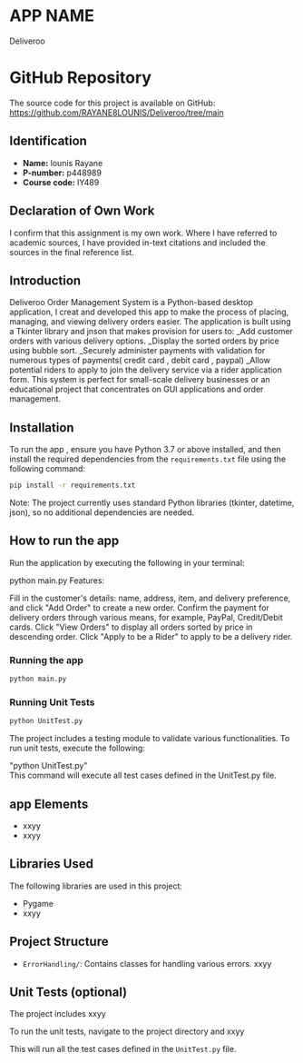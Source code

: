 # APP NAME
Deliveroo
# GitHub Repository
The source code for this project is available on GitHub: https://github.com/RAYANE8LOUNIS/Deliveroo/tree/main 

## Identification
- **Name:** lounis Rayane
- **P-number:** p448989
- **Course code:** IY489

## Declaration of Own Work
I confirm that this assignment is my own work.
Where I have referred to academic sources, I have provided in-text citations and included the sources in the final reference list.

## Introduction
Deliveroo Order Management System is a Python-based desktop application, I creat and developed this app to make the process of placing, managing, and viewing delivery orders easier. The application is built using a Tkinter library and jnson that makes provision for users to:
_Add customer orders with various delivery options.
_Display the sorted orders by price using bubble sort.
_Securely administer payments with validation for numerous types of payments( credit card , debit card , paypal)
_Allow potential riders to apply to join the delivery service via a rider application form.
This system is perfect for small-scale delivery businesses or an educational project that concentrates on GUI applications and order management.

## Installation
To run the app , ensure you have Python 3.7 or above installed, and then install the required dependencies from the `requirements.txt` file using the following command:
```bash
pip install -r requirements.txt
```
Note: The project currently uses standard Python libraries (tkinter, datetime, json), so no additional dependencies are needed.


## How to run the app 
Run the application by executing the following in your terminal:


python main.py
Features:

Fill in the customer's details: name, address, item, and delivery preference, and click "Add Order" to create a new order.
Confirm the payment for delivery orders through various means, for example, PayPal, Credit/Debit cards.
Click "View Orders" to display all orders sorted by price in descending order.
Click "Apply to be a Rider" to apply to be a delivery rider.


### Running the app
```python
python main.py
```

### Running Unit Tests
```python
python UnitTest.py
```
The project includes a testing module to validate various functionalities. To run unit tests, execute the following:

"python UnitTest.py"  
This command will execute all test cases defined in the UnitTest.py file.

## app Elements
- xxyy 
- xxyy 

## Libraries Used
The following libraries are used in this project:
- Pygame
- xxyy

## Project Structure
- `ErrorHandling/`: Contains classes for handling various errors.
xxyy

## Unit Tests (optional)
The project includes xxyy

To run the unit tests, navigate to the project directory and xxyy

This will run all the test cases defined in the `UnitTest.py` file.
